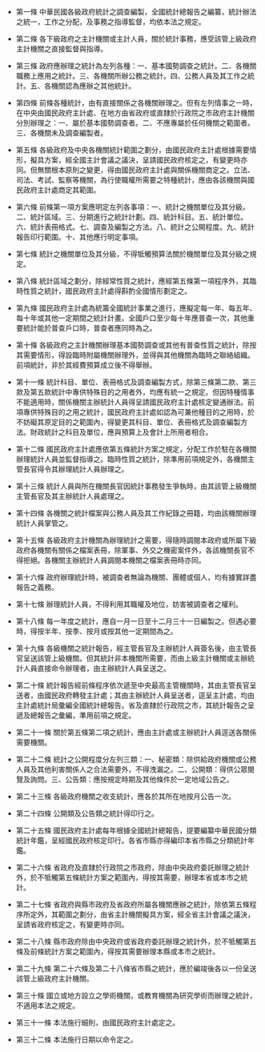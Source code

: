 * 第一條 中華民國各級政府統計之調查編製，全國統計總報告之編纂，統計辦法之統一，工作之分配，及事務之指導監督，均依本法之規定。

* 第二條 各下級政府之主計機關或主計人員，關於統計事務，應受該管上級政府主計機關之直接監督與指導。

* 第三條 政府應辦理之統計為左列各種：一、基本國勢調查之統計。二、各機關職務上應用之統計。三、各機關所辦公務之統計。四、公務人員及其工作之統計。五、各機關認為應辦之其他統計。

* 第四條 前條各種統計，由有直接關係之各機關辦理之。但有左列情事之一時，在中央由國民政府主計處、在地方由省政府或直隸於行政院之市政府主計機關分別辦理之：一、屬於基本國勢調查者。二、不應專屬於任何機關之範圍者。三、各機關未及調查編製者。

* 第五條 各級政府及中央各機關統計範圍之劃分，由國民政府主計處根據需要情形，擬具方案，經全國主計會議之議決，呈請國民政府核定之，有變更時亦同。但無關根本原則之變更，得由國民政府主計處與關係機關商定之。立法、司法、考試、監察等機關，為行使職權所需要之特種統計，應由各該機關與國民政府主計處商定其範圍。

* 第六條 前條第一項方案應明定左列各事項：一、統計之機關單位及其分級。二、統計區域。三、分期進行之統計計劃。四、統計科目。五、統計單位。六、統計表冊格式。七、調查及編製之方法。八、統計之公開程度。九、統計報告印行範圍。十、其他應行明定事項。

* 第七條 統計之機關單位及其分級，不得牴觸預算法關於機關單位及其分級之規定。

* 第八條 統計區域之劃分，除經常性質之統計，應經第五條第一項程序外，其臨時性質之統計，國民政府主計處得斟酌全國情形劃定之。

* 第九條 國民政府主計處為統籌全國統計事業之進行，應擬定每一年、每五年、每十年或其他一定期間之統計計畫。全國戶口至少每十年應普查一次，其他重要統計能於普查戶口時，普查者應同時為之。

* 第十條 各級政府之主計機關辦理基本國勢調查或其他有普查性質之統計，除按其需要情形，得設臨時附屬機關辦理外，並得與其他機關為臨時之聯絡組織。前項統計，非於其經費預算成立後不得舉辦。

* 第十一條 統計科目、單位、表冊格式及調查編製方式，除第三條第二款、第三款及第五款統計中專供特殊目的之用者外，均應有統一之規定。但因特種情事不能適用時，關係機關主辦統計人員得呈請國民政府主計處核定變通辦法。前項專供特殊目的之用之統計，國民政府主計處如認為可兼他種目的之用時，於不妨礙其原定目的之範圍內，得變更其科目、單位、表冊格式及調查編製方法。財政統計之科目及單位，應與預算上及會計上所用者相合。

* 第十二條 國民政府主計處應依第五條統計方案之規定，分配工作於駐在各機關辦理統計人員並監督指導之。臨時性質之統計，除準用前項規定外，各機關主管長官得令其辦理統計人員辦理之。

* 第十三條 統計人員與所在機關長官因統計事務發生爭執時，由其該管上級機關主管長官及其主辦統計人員處理之。

* 第十四條 各機關之統計檔案與公務人員及其工作紀錄之冊籍，均由該機關辦理統計人員掌管之。

* 第十五條 各級政府主計機關為辦理統計之需要，得隨時調閱本政府或所屬下級政府各機關有關係之檔案表冊，除軍事、外交之機密案件外，各該機關長官不得拒絕。各機關主辦統計人員調閱本機關之檔案表冊時亦同。

* 第十六條 政府辦理統計時，被調查者無論為機關、團體或個人，均有據實詳盡報告之義務。

* 第十七條 辦理統計人員，不得利用其職權及地位，妨害被調查者之權利。

* 第十八條 每一年度之統計，應自一月一日至十二月三十一日編製之。但遇必要時，得按半年、按季、按月或按其他一定期間為之。

* 第十九條 各級機關之統計報告，經主管長官及主辦統計人員簽名後，由主管長官呈送該管上級機關。但其統計非本機關所需要，而由上級主計機關或主辦統計人員直接命令辦理者，由主辦統計人員呈送之。

* 第二十條 統計報告經前條程序依次遞至中央最高主管機關時，其由主管長官呈送者，由國民政府轉發主計處；其由主辦統計人員呈送者，逕呈主計處，均由主計處統計局彙編全國統計總報告。省及直隸於行政院之市，其統計報告之呈遞及總報告之彙編，準用前項之規定。

* 第二十一條 關於第五條第二項之統計，應由主計處或主辦統計人員逕送各關係需要機關。

* 第二十二條 統計之公開程度分左列三類：一、秘密類：除供給政府機關或公務人員及其他利害關係人之合法需要外，不得洩漏之。二、公開類：得供公眾閱覽及詢問。三、公告類：應按規定時期及其他條件於一定地域公告之。

* 第二十三條 各級政府機關之收支統計，應各於其所在地按月公告一次。

* 第二十四條 公開類及公告類之統計得印行之。

* 第二十五條 國民政府主計處每年根據全國統計總報告，提要編纂中華民國分類統計年鑑，呈經國民政府核定印行。各省市縣亦得編印本省市縣之分類統計年鑑。

* 第二十六條 省政府及直隸於行政院之市政府，除由中央政府委託辦理之統計外，於不牴觸第五條統計方案之範圍內，得按其需要，辦理本省或本市之統計。

* 第二十七條 省政府與縣市政府及省政府所屬各機關應辦之統計，除依第五條程序所定外，其範圍之劃分，由省主計機關擬具方案，經全省主計會議之議決，呈請省政府核定之，有變更時亦同。

* 第二十八條 縣市政府除由中央政府或省政府委託辦理之統計外，於不牴觸第五條及前條統計方案之範圍內，得按其需要辦理本縣或本市之統計。

* 第二十九條 第二十六條及第二十八條省市縣之統計，應於編竣後各以一份呈送該管上級政府主計機關。

* 第三十條 國立或地方設立之學術機關，或教育機關為研究學術而辦理之統計，不適用本法之規定。

* 第三十一條 本法施行細則，由國民政府主計處定之。

* 第三十二條 本法施行日期以命令定之。

